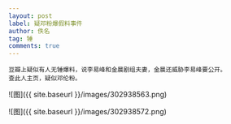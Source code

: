 ```yaml
---
layout: post
label: 疑邓粉爆假料事件
author: 佚名
tag: 锤
comments: true
---
```


    豆瓣上疑似有人无锤爆料，说李易峰和金晨剧组夫妻，金晨还威胁李易峰要公开。
    查此人主页，疑似邓伦粉。

![图]({{ site.baseurl }}/images/302938563.png)

![图]({{ site.baseurl }}/images/302938572.png)
